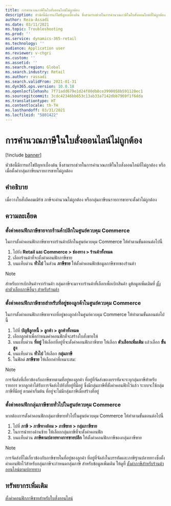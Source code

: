 ```yaml
---
title: การคํานวณภาษีในใบสั่งออนไลน์ไม่ถูกต้อง
description: หัวข้อนี้มีการแก้ไขปัญหาเบื้องต้น ซึ่งสามารถช่วยในการคํานวณภาษีในใบสั่งออนไลน์ที่ไม่ถูกต้อง หรือเมื่อตั้งค่ากลุ่มภาษีบนรายการขายไม่ถูกต้อง
author: Reza-Assadi
ms.date: 03/11/2021
ms.topic: Troubleshooting
ms.prod: ''
ms.service: dynamics-365-retail
ms.technology: ''
audience: Application user
ms.reviewer: v-chgri
ms.custom: ''
ms.assetid: ''
ms.search.region: Global
ms.search.industry: Retail
ms.author: rassadi
ms.search.validFrom: 2021-01-31
ms.dyn365.ops.version: 10.0.18
ms.openlocfilehash: 7f71add679e1d24f80db8ce3990058b591128ec1
ms.sourcegitcommit: 3cdc42346bb653c13ab33a7142dbb7969f1f6dda
ms.translationtype: HT
ms.contentlocale: th-TH
ms.lasthandoff: 03/31/2021
ms.locfileid: "5801422"
---
```

# <a name="taxes-on-online-orders-are-incorrectly-calculated"></a>การคํานวณภาษีในใบสั่งออนไลน์ไม่ถูกต้อง

[!include [banner](../../includes/banner.md)]

หัวข้อนี้มีการแก้ไขปัญหาเบื้องต้น ซึ่งสามารถช่วยในการคํานวณภาษีในใบสั่งออนไลน์ที่ไม่ถูกต้อง หรือเมื่อตั้งค่ากลุ่มภาษีบนรายการขายไม่ถูกต้อง

## <a name="description"></a>คำอธิบาย

เมื่อวางใบสั่งอีคอมเมิร์ซ ภาษีจะคํานวณไม่ถูกต้อง หรือกลุ่มภาษีบนรายการขายจะตั้งค่าไม่ถูกต้อง

## <a name="resolution"></a>ความละเอียด

### <a name="configure-the-sales-tax-for-a-retail-store-in-commerce-headquarters"></a>ตั้งค่าคอนฟิกภาษีขายจากร้านค้าปลีกในศูนย์ควบคุม Commerce

ในการตั้งค่าคอนฟิกภาษีขายจากร้านค้าปลีกในศูนย์ควบคุม Commerce ให้ทำตามขั้นตอนต่อไปนี้

1. ไปยัง **Retail และ Commerce \> ช่องทาง \> ร้านค้าทั้งหมด**
1. เลือกร้านค้าที่จะตั้งค่าคอนฟิกภาษีขาย
1. บนแท็บด่วน **ทั่วไป** ในส่วน **ภาษีขาย** ให้ตั้งค่าคอนฟิกข้อมูลภาษีขายของร้านค้า

> [!NOTE]
> สำหรับการเบิกสินค้าจากร้านค้า กลุ่มภาษีจะมาจากร้านค้าที่เลือกเพื่อเบิกสินค้า ดูข้อมูลเพิ่มเติมที่ [ตั้งค่าตัวเลือกภาษีอื่นๆ สำหรับร้านค้า](https://docs.microsoft.com/dynamicsax-2012/appuser-itpro/set-other-tax-options-for-stores)

### <a name="configure-the-sales-tax-for-a-customers-address-in-commerce-headquarters"></a>ตั้งค่าคอนฟิกภาษีขายสำหรับที่อยู่ของลูกค้าในศูนย์ควบคุม Commerce

ในการตั้งค่าคอนฟิกภาษีขายจากที่อยู่ของลูกค้าในศูนย์ควบคุม Commerce ให้ทำตามขั้นตอนต่อไปนี้

1. ไปที่ **บัญชีลูกหนี้ \> ลูกค้า \> ลูกค้าทั้งหมด**
1. เลือกลูกค้าเพื่อกำหนดค่าคอนฟิกที่จะสร้างใบสั่งขายให้
1. บนแท็บด่วน **ที่อยู่** ให้เลือกที่อยู่ที่จะตั้งค่าคอนฟิกภาษีขาย ให้เลือก **ตัวเลือกเพิ่มเติม** แล้วเลือก **ขั้นสูง**
1. บนแท็บด่วน **ทั่วไป** ให้เลือก **กลุ่มภาษี**
1. ในฟิลด์ **ภาษีขาย** ให้เลือกค่าที่เหมาะสม:

> [!NOTE]
> การจัดส่งที่เกี่ยวข้องกับภาษีขายตามที่อยู่ของลูกค้า ที่อยู่ที่จัดส่งของบรรทัดจะระบุกลุ่มภาษีสำหรับรายการ หากลูกค้าได้รับการจัดส่งไปยังที่อยู่ที่มีอยู่ ซึ่งมีกลุ่มภาษีที่ตั้งค่าคอนฟิกไว้แล้ว ระบบจะใช้กลุ่มภาษีที่มีอยู่ ตามค่าเริ่มต้น ที่อยู่จะไม่มีกลุ่มภาษีเมื่อสร้างที่อยู่

### <a name="configure-general-sales-tax-groups-in-commerce-headquarters"></a>ตั้งค่าคอนฟิกกลุ่มภาษีขายทั่วไปในศูนย์ควบคุม Commerce

หากต้องการตั้งค่าคอนฟิกกลุ่มภาษีขายทั่วไปในศูนย์ควบคุม Commerce ให้ทำตามขั้นตอนต่อไปนี้

1. ไปที่ **ภาษี \> ภาษีทางอ้อม \> ภาษีขาย \> กลุ่มภาษีขาย**
1. ในการนําทางด้านซ้าย ให้เลือกกลุ่มภาษีที่จะตั้งค่าคอนฟิก
1. บนแท็บด่วน **ภาษีตามปลายทางการขายปลีก** ให้ตั้งค่าคอนฟิกภาษีของกลุ่มภาษีขาย

> [!NOTE]
> การจัดส่งที่ไม่เกี่ยวข้องกับภาษีขายในที่อยู่ของลูกค้า ที่อยู่ที่จัดส่งในบรรทัดและภาษีฐานปลายทางซึ่งตั้งค่าคอนฟิกไว้สำหรับกลุ่มภาษีจะกําหนดกลุ่มภาษี สำหรับข้อมูลเพิ่มเติม ให้ดูที่ [ตั้งค่าภาษีสำหรับร้านค้าออนไลน์ตามปลายทาง](https://docs.microsoft.com/dynamicsax-2012/appuser-itpro/set-up-taxes-for-online-stores-based-on-destination)

## <a name="additional-resources"></a>ทรัพยากรเพิ่มเติม

[ตั้งค่าคอนฟิกภาษีขายสำหรับใบสั่งออนไลน์](../sales-tax-config.md)
